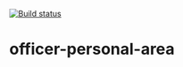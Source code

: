 [![Build status](https://build.appcenter.ms/v0.1/apps/b659d4d8-c0df-4f70-a399-c6071e0122a5/branches/initial-set-up/badge)](https://appcenter.ms)

# officer-personal-area
